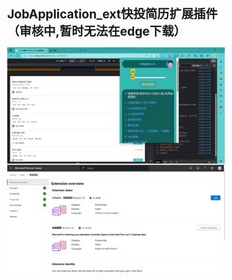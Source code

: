# JobApplication_ext快投简历扩展插件（审核中,暂时无法在edge下载）
![测试](https://raw.githubusercontent.com/MagicSakuraD/img/main/test.png)
![测试](https://raw.githubusercontent.com/MagicSakuraD/img/main/img/dosomething.png)
